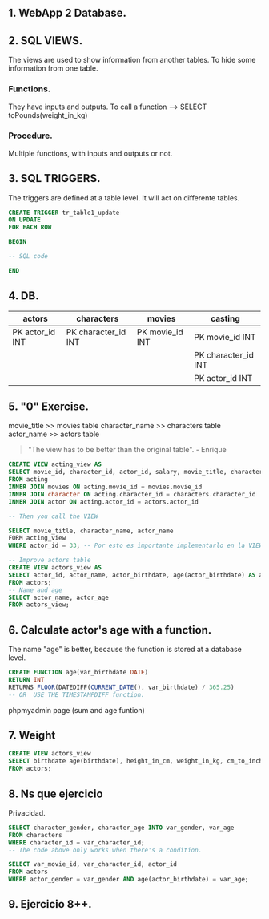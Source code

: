 ## 1. WebApp 2 Database.

## 2. SQL VIEWS.

The views are used to show information from another tables. To hide some information from one table.

### Functions.

They have inputs and outputs. To call a function --> SELECT toPounds(weight_in_kg)

### Procedure.

Multiple functions, with inputs and outputs or not.

## 3. SQL TRIGGERS.

The triggers are defined at a table level. It will act on differente tables.

````sql
CREATE TRIGGER tr_table1_update
ON UPDATE
FOR EACH ROW

BEGIN

-- SQL code

END
````

## 4. DB.

| actors          | characters          | movies          | casting             |
| --------------- | ------------------- | --------------- | ------------------- |
| PK actor_id INT | PK character_id INT | PK movie_id INT | PK movie_id INT     |
|                 |                     |                 | PK character_id INT |
|                 |                     |                 | PK actor_id INT     |

## 5. "0" Exercise.

movie_title >> movies table
character_name >> characters table
actor_name >> actors table

> "The view has to be better than the original table". - Enrique

````sql
CREATE VIEW acting_view AS
SELECT movie_id, character_id, actor_id, salary, movie_title, character_name, actor_name
FROM acting
INNER JOIN movies ON acting.movie_id = movies.movie_id
INNER JOIN character ON acting.character_id = characters.character_id
INNER JOIN actor ON acting.actor_id = actors.actor_id

-- Then you call the VIEW

SELECT movie_title, character_name, actor_name
FORM acting_view
WHERE actor_id = 33; -- Por esto es importante implementarlo en la VIEW.
````

````sql
-- Improve actors table
CREATE VIEW actors_view AS
SELECT actor_id, actor_name, actor_birthdate, age(actor_birthdate) AS actor_age
FROM actors;
-- Name and age
SELECT actor_name, actor_age
FROM actors_view;
````

## 6. Calculate actor's age with a function.

The name "age" is better, because the function is stored at a database level.

````sql
CREATE FUNCTION age(var_birthdate DATE)
RETURN INT
RETURNS FLOOR(DATEDIFF(CURRENT_DATE(), var_birthdate) / 365.25)
-- OR  USE THE TIMESTAMPDIFF function.
````

phpmyadmin page (sum and age funtion)

## 7. Weight

````sql
CREATE VIEW actors_view
SELECT birthdate age(birthdate), height_in_cm, weight_in_kg, cm_to_inches(height_in_cm), kg_to_pounds(weight_in_kg)
FROM actors;
````

## 8. Ns que ejercicio

Privacidad.

````sql
SELECT character_gender, character_age INTO var_gender, var_age
FROM characters
WHERE character_id = var_character_id;
-- The code above only works when there's a condition.

SELECT var_movie_id, var_character_id, actor_id
FROM actors
WHERE actor_gender = var_gender AND age(actor_birthdate) = var_age;
````

## 9. Ejercicio 8++.

